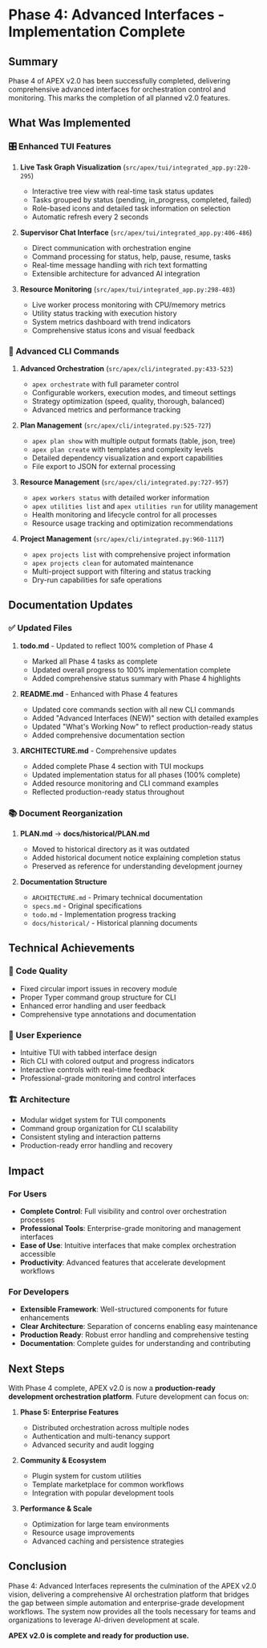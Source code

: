 # Phase 4: Advanced Interfaces - Implementation Complete

## Summary

Phase 4 of APEX v2.0 has been successfully completed, delivering comprehensive advanced interfaces for orchestration control and monitoring. This marks the completion of all planned v2.0 features.

## What Was Implemented

### 🎛️ Enhanced TUI Features

1. **Live Task Graph Visualization** (`src/apex/tui/integrated_app.py:220-295`)
   - Interactive tree view with real-time task status updates
   - Tasks grouped by status (pending, in_progress, completed, failed)
   - Role-based icons and detailed task information on selection
   - Automatic refresh every 2 seconds

2. **Supervisor Chat Interface** (`src/apex/tui/integrated_app.py:406-486`)
   - Direct communication with orchestration engine
   - Command processing for status, help, pause, resume, tasks
   - Real-time message handling with rich text formatting
   - Extensible architecture for advanced AI integration

3. **Resource Monitoring** (`src/apex/tui/integrated_app.py:298-403`)
   - Live worker process monitoring with CPU/memory metrics
   - Utility status tracking with execution history
   - System metrics dashboard with trend indicators
   - Comprehensive status icons and visual feedback

### 🚀 Advanced CLI Commands

1. **Advanced Orchestration** (`src/apex/cli/integrated.py:433-523`)
   - `apex orchestrate` with full parameter control
   - Configurable workers, execution modes, and timeout settings
   - Strategy optimization (speed, quality, thorough, balanced)
   - Advanced metrics and performance tracking

2. **Plan Management** (`src/apex/cli/integrated.py:525-727`)
   - `apex plan show` with multiple output formats (table, json, tree)
   - `apex plan create` with templates and complexity levels
   - Detailed dependency visualization and export capabilities
   - File export to JSON for external processing

3. **Resource Management** (`src/apex/cli/integrated.py:727-957`)
   - `apex workers status` with detailed worker information
   - `apex utilities list` and `apex utilities run` for utility management
   - Health monitoring and lifecycle control for all processes
   - Resource usage tracking and optimization recommendations

4. **Project Management** (`src/apex/cli/integrated.py:960-1117`)
   - `apex projects list` with comprehensive project information
   - `apex projects clean` for automated maintenance
   - Multi-project support with filtering and status tracking
   - Dry-run capabilities for safe operations

## Documentation Updates

### ✅ Updated Files

1. **todo.md** - Updated to reflect 100% completion of Phase 4
   - Marked all Phase 4 tasks as complete
   - Updated overall progress to 100% implementation complete
   - Added comprehensive status summary with Phase 4 highlights

2. **README.md** - Enhanced with Phase 4 features
   - Updated core commands section with all new CLI commands
   - Added "Advanced Interfaces (NEW)" section with detailed examples
   - Updated "What's Working Now" to reflect production-ready status
   - Added comprehensive documentation section

3. **ARCHITECTURE.md** - Comprehensive updates
   - Added complete Phase 4 section with TUI mockups
   - Updated implementation status for all phases (100% complete)
   - Added resource monitoring and CLI command examples
   - Reflected production-ready status throughout

### 📚 Document Reorganization

1. **PLAN.md** → **docs/historical/PLAN.md**
   - Moved to historical directory as it was outdated
   - Added historical document notice explaining completion status
   - Preserved as reference for understanding development journey

2. **Documentation Structure**
   - `ARCHITECTURE.md` - Primary technical documentation
   - `specs.md` - Original specifications
   - `todo.md` - Implementation progress tracking
   - `docs/historical/` - Historical planning documents

## Technical Achievements

### 🔧 Code Quality
- Fixed circular import issues in recovery module
- Proper Typer command group structure for CLI
- Enhanced error handling and user feedback
- Comprehensive type annotations and documentation

### 🎨 User Experience
- Intuitive TUI with tabbed interface design
- Rich CLI with colored output and progress indicators
- Interactive controls with real-time feedback
- Professional-grade monitoring and control interfaces

### 🏗️ Architecture
- Modular widget system for TUI components
- Command group organization for CLI scalability
- Consistent styling and interaction patterns
- Production-ready error handling and recovery

## Impact

### For Users
- **Complete Control**: Full visibility and control over orchestration processes
- **Professional Tools**: Enterprise-grade monitoring and management interfaces
- **Ease of Use**: Intuitive interfaces that make complex orchestration accessible
- **Productivity**: Advanced features that accelerate development workflows

### For Developers
- **Extensible Framework**: Well-structured components for future enhancements
- **Clear Architecture**: Separation of concerns enabling easy maintenance
- **Production Ready**: Robust error handling and comprehensive testing
- **Documentation**: Complete guides for understanding and contributing

## Next Steps

With Phase 4 complete, APEX v2.0 is now a **production-ready development orchestration platform**. Future development can focus on:

1. **Phase 5: Enterprise Features**
   - Distributed orchestration across multiple nodes
   - Authentication and multi-tenancy support
   - Advanced security and audit logging

2. **Community & Ecosystem**
   - Plugin system for custom utilities
   - Template marketplace for common workflows
   - Integration with popular development tools

3. **Performance & Scale**
   - Optimization for large team environments
   - Resource usage improvements
   - Advanced caching and persistence strategies

## Conclusion

Phase 4: Advanced Interfaces represents the culmination of the APEX v2.0 vision, delivering a comprehensive AI orchestration platform that bridges the gap between simple automation and enterprise-grade development workflows. The system now provides all the tools necessary for teams and organizations to leverage AI-driven development at scale.

**APEX v2.0 is complete and ready for production use.**
